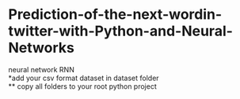 # Prediction-of-the-next-wordin-twitter-with-Python-and-Neural-Networks
neural network RNN   
*add your csv format dataset in dataset folder  
** copy all folders to your root python project
